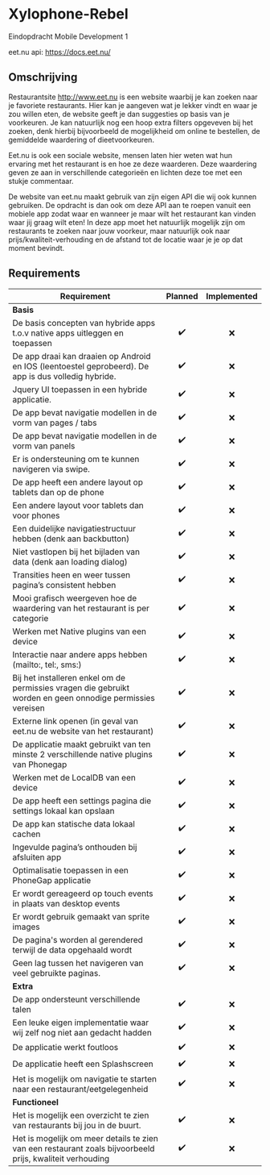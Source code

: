 # Xylophone-Rebel
Eindopdracht Mobile Development 1

eet.nu api: https://docs.eet.nu/

## Omschrijving
Restaurantsite http://www.eet.nu is een website waarbij je kan zoeken naar je favoriete restaurants. Hier kan je aangeven wat je lekker vindt en waar je zou willen eten, de website geeft je dan suggesties op basis van je voorkeuren. Je kan natuurlijk nog een hoop extra filters opgeveven bij het zoeken, denk hierbij bijvoorbeeld de mogelijkheid om online te bestellen, de gemiddelde waardering of dieetvoorkeuren.

Eet.nu is ook een sociale website, mensen laten hier weten wat hun ervaring met het restaurant is en hoe ze deze waarderen. Deze waardering geven ze aan in verschillende categorieën en lichten deze toe met een stukje commentaar.

De website van eet.nu maakt gebruik van zijn eigen API die wij ook kunnen gebruiken. De opdracht is dan ook om deze API aan te roepen vanuit een mobiele app zodat waar en wanneer je maar wilt het restaurant kan vinden waar jij graag wilt eten!
In deze app moet het natuurlijk mogelijk zijn om restaurants te zoeken naar jouw voorkeur, maar natuurlijk ook naar prijs/kwaliteit-verhouding en de afstand tot de locatie waar je je op dat moment bevindt.

## Requirements
| Requirement | Planned | Implemented |
| ----------- |:-------:|:-----------:| 
| **Basis** |
| De basis concepten van hybride apps t.o.v native apps uitleggen en toepassen | :heavy_check_mark: | :x: | 
| De app draai kan draaien op Android en IOS (leentoestel geprobeerd). De app is dus volledig hybride. | :heavy_check_mark: | :x: |
| Jquery UI toepassen in een hybride applicatie. | :heavy_check_mark: | :x: |
| De app bevat navigatie modellen in de vorm van pages / tabs | :heavy_check_mark: | :x: |
| De app bevat navigatie modellen in de vorm van panels | :heavy_check_mark: | :x: |
| Er is ondersteuning om te kunnen navigeren via swipe. | :heavy_check_mark: | :x: |
| De app heeft een andere layout op tablets dan op de phone | :heavy_check_mark: | :x: |
| Een andere layout voor tablets dan voor phones | :heavy_check_mark: | :x: |
| Een duidelijke navigatiestructuur hebben (denk aan backbutton) | :heavy_check_mark: | :x: |
| Niet vastlopen bij het bijladen van data (denk aan loading dialog) | :heavy_check_mark: | :x: |
| Transities heen en weer tussen pagina’s consistent hebben | :heavy_check_mark: | :x: |
| Mooi grafisch weergeven hoe de waardering van het restaurant is per categorie | :heavy_check_mark: | :x: |
| Werken met Native plugins van een device | :heavy_check_mark: | :x: |
| Interactie naar andere apps hebben (mailto:, tel:, sms:) | :heavy_check_mark: | :x: |
| Bij het installeren enkel om de permissies vragen die gebruikt worden en geen onnodige permissies vereisen | :heavy_check_mark: | :x: |
| Externe link openen (in geval van eet.nu de website van het restaurant) | :heavy_check_mark: | :x: |
| De applicatie maakt gebruikt van ten minste 2 verschillende native plugins van Phonegap | :heavy_check_mark: | :x: |
| Werken met de LocalDB van een device | :heavy_check_mark: | :x: |
| De app heeft een settings pagina die settings lokaal kan opslaan | :heavy_check_mark: | :x: |
| De app kan statische data lokaal cachen | :heavy_check_mark: | :x: |
| Ingevulde pagina’s onthouden bij afsluiten app | :heavy_check_mark: | :x: |
| Optimalisatie toepassen in een PhoneGap applicatie | :heavy_check_mark: | :x: |
| Er wordt gereageerd op touch events in plaats van desktop events | :heavy_check_mark: | :x: |
| Er wordt gebruik gemaakt van sprite images | :heavy_check_mark: | :x: |
| De pagina's worden al gerendered terwijl de data opgehaald wordt | :heavy_check_mark: | :x: |
| Geen lag tussen het navigeren van veel gebruikte paginas. | :heavy_check_mark: | :x: |
| **Extra** |
| De app ondersteunt verschillende talen | :heavy_check_mark: | :x: |
| Een leuke eigen implementatie waar wij zelf nog niet aan gedacht hadden | :heavy_check_mark: | :x: |
| De applicatie werkt foutloos | :heavy_check_mark: | :x: |
| De applicatie heeft een Splashscreen | :heavy_check_mark: | :x: |
| Het is mogelijk om navigatie te starten naar een restaurant/eetgelegenheid | :heavy_check_mark: | :x: |
| **Functioneel** |
| Het is mogelijk een overzicht te zien van restaurants bij jou in de buurt. | :heavy_check_mark: | :x: |
| Het is mogelijk om meer details te zien van een restaurant zoals bijvoorbeeld prijs, kwaliteit verhouding | :heavy_check_mark: | :x: |
